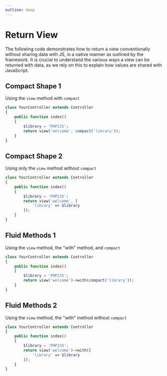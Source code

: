 ```yaml
---
outline: deep
---
```


# Return View

The following code demonstrates how to return a view conventionally without sharing data with JS, in a native manner as outlined by the framework. It is crucial to understand the various ways a view can be returned with data, as we rely on this to explain how values are shared with JavaScript.

## Compact Shape 1
Using the `view` method with `compact`

```php
class YourController extends Controller
{
	public function index()
	{
		$library = 'PHP2JS';
		return view('welcome', compact('library'));
	}
}
```

## Compact Shape 2
Using only the `view` method without `compact`

```php
class YourController extends Controller
{
	public function index()
	{
		$library = 'PHP2JS';
		return view('welcome', [
			'library' => $library
		]);
	}
}
```

## Fluid Methods 1
Using the `view` method, the "with" method, and `compact`

```php
class YourController extends Controller
{
	public function index()
	{
		$library = 'PHP2JS';
		return view('welcome')->with(compact('library'));
	}
}
```

## Fluid Methods 2
Using the `view` method, the "with" method without `compact`

```php
class YourController extends Controller
{
	public function index()
	{
		$library = 'PHP2JS';
		return view('welcome')->with([
			'library' => $library
		]);
	}
}
```